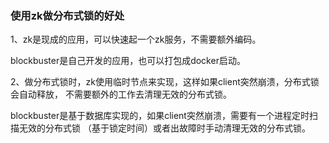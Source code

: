 ### 使用zk做分布式锁的好处

1、zk是现成的应用，可以快速起一个zk服务，不需要额外编码。

blockbuster是自己开发的应用，也可以打包成docker启动。

2、做分布式锁时，zk使用临时节点来实现，这样如果client突然崩溃，分布式锁会自动释放，
不需要额外的工作去清理无效的分布式锁。

blockbuster是基于数据库实现的，如果client突然崩溃，需要有一个进程定时扫描无效的分布式锁
（基于锁定时间）或者出故障时手动清理无效的分布式锁。
